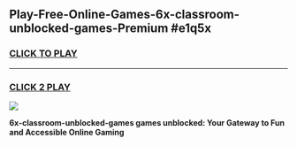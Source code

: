 
## Play-Free-Online-Games-6x-classroom-unblocked-games-Premium #e1q5x
<h3>
<a href="https://premium.freeplayer.one?title=6x-classroom-unblocked-games&ref=8M">CLICK TO PLAY</a></h3>
<hr>

<h3>
<a href="https://premium.freeplayer.one?title=6x-classroom-unblocked-games&ref=8M">CLICK 2 PLAY</a>
  
</h3>

<a href="https://premium.freeplayer.one?title=6x-classroom-unblocked-games&ref=8M"><img src="https://clearcache.store/games.png"></a>


**6x-classroom-unblocked-games games unblocked: Your Gateway to Fun and Accessible Online Gaming**
